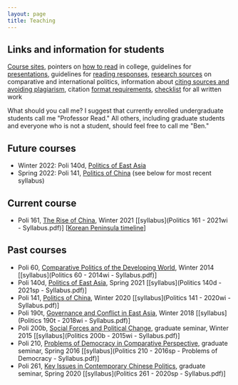 ```yaml
---
layout: page
title: Teaching
---
```

## Links and information for students

[Course sites](http://canvas.ucsc.edu/), pointers on [how to read](how-to-read.html) in college, guidelines for [presentations](presentations.html), guidelines for [reading responses](reading-responses.html), [research sources](research-sources.html) on comparative and international politics, information about [citing sources and avoiding plagiarism](citing-sources.html), citation [format requirements](http://politics.ucsc.edu/undergraduate/citation.html), [checklist](checklist-for-written-work.html) for all written work

What should you call me? I suggest that currently enrolled undergraduate students call me "Professor Read." All others, including graduate students and everyone who is not a student, should feel free to call me "Ben."


## Future courses
+ Winter 2022: Poli 140d, <u>Politics of East Asia</u>
+ Spring 2022: Poli 141, <u>Politics of China</u> (see below for most recent syllabus)

## Current course
+ Poli 161, <u>The Rise of China</u>, Winter 2021 [[syllabus](Politics 161 - 2021wi - Syllabus.pdf)] [[Korean Peninsula timeline](../visualizations/korean_peninsula_timeline.html)]

## Past courses
+ Poli 60, <u>Comparative Politics of the Developing World</u>, Winter 2014 [[syllabus](Politics 60 - 2014wi - Syllabus.pdf)]
+ Poli 140d, <u>Politics of East Asia</u>, Spring 2021 [[syllabus](Politics 140d - 2021sp - Syllabus.pdf)]
+ Poli 141, <u>Politics of China</u>, Winter 2020 [[syllabus](Politics 141 - 2020wi - Syllabus.pdf)]
+ Poli 190t, <u>Governance and Conflict in East Asia</u>, Winter 2018 [[syllabus](Politics 190t - 2018wi - Syllabus.pdf)]
+ Poli 200b, <u>Social Forces and Political Change</u>, graduate seminar, Winter 2015 [[syllabus](Politics 200b - 2015wi - Syllabus.pdf)]
+ Poli 210, <u>Problems of Democracy in Comparative Perspective</u>, graduate seminar, Spring 2016 [[syllabus](Politics 210 - 2016sp - Problems of Democracy - Syllabus.pdf)]
+ Poli 261, <u>Key Issues in Contemporary Chinese Politics</u>, graduate seminar, Spring 2020 [[syllabus](Politics 261 - 2020sp - Syllabus.pdf)]
